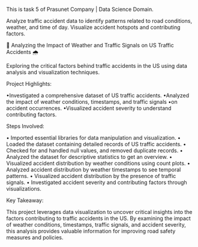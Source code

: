 This is task 5 of Prasunet Company | Data Science Domain.

Analyze traffic accident data to identify patterns related to road conditions, weather, and time of day. Visualize accident hotspots and contributing factors.

🚦 Analyzing the Impact of Weather and Traffic Signals on US Traffic Accidents 🌧️

Exploring the critical factors behind traffic accidents in the US using data analysis and visualization techniques.

Project Highlights:

•Investigated a comprehensive dataset of US traffic accidents.
•Analyzed the impact of weather conditions, timestamps, and traffic signals •on accident occurrences.
•Visualized accident severity to understand contributing factors.

Steps Involved:

• Imported essential libraries for data manipulation and visualization.
• Loaded the dataset containing detailed records of US traffic accidents.
• Checked for and handled null values, and removed duplicate records.
• Analyzed the dataset for descriptive statistics to get an overview.
• Visualized accident distribution by weather conditions using count plots.
• Analyzed accident distribution by weather timestamps to see temporal  patterns.
• Visualized accident distribution by the presence of traffic signals.
• Investigated accident severity and contributing factors through visualizations.

Key Takeaway:

This project leverages data visualization to uncover critical insights into the factors contributing to traffic accidents in the US. By examining the impact of weather conditions, timestamps, traffic signals, and accident severity, this analysis provides valuable information for improving road safety measures and policies.

